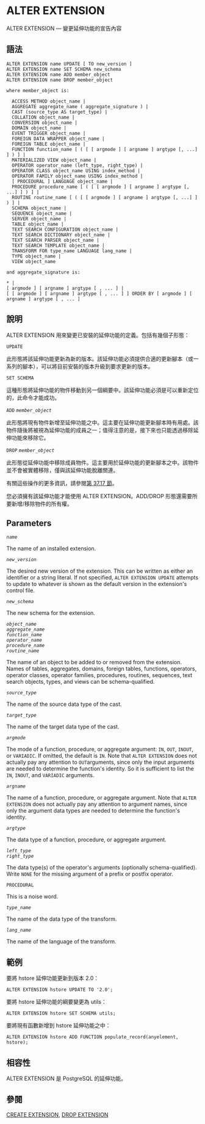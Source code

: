 # ALTER EXTENSION

ALTER EXTENSION — 變更延伸功能的宣告內容

## 語法

```
ALTER EXTENSION name UPDATE [ TO new_version ]
ALTER EXTENSION name SET SCHEMA new_schema
ALTER EXTENSION name ADD member_object
ALTER EXTENSION name DROP member_object

where member_object is:

  ACCESS METHOD object_name |
  AGGREGATE aggregate_name ( aggregate_signature ) |
  CAST (source_type AS target_type) |
  COLLATION object_name |
  CONVERSION object_name |
  DOMAIN object_name |
  EVENT TRIGGER object_name |
  FOREIGN DATA WRAPPER object_name |
  FOREIGN TABLE object_name |
  FUNCTION function_name [ ( [ [ argmode ] [ argname ] argtype [, ...] ] ) ] |
  MATERIALIZED VIEW object_name |
  OPERATOR operator_name (left_type, right_type) |
  OPERATOR CLASS object_name USING index_method |
  OPERATOR FAMILY object_name USING index_method |
  [ PROCEDURAL ] LANGUAGE object_name |
  PROCEDURE procedure_name [ ( [ [ argmode ] [ argname ] argtype [, ...] ] ) ] |
  ROUTINE routine_name [ ( [ [ argmode ] [ argname ] argtype [, ...] ] ) ] |
  SCHEMA object_name |
  SEQUENCE object_name |
  SERVER object_name |
  TABLE object_name |
  TEXT SEARCH CONFIGURATION object_name |
  TEXT SEARCH DICTIONARY object_name |
  TEXT SEARCH PARSER object_name |
  TEXT SEARCH TEMPLATE object_name |
  TRANSFORM FOR type_name LANGUAGE lang_name |
  TYPE object_name |
  VIEW object_name

and aggregate_signature is:

* |
[ argmode ] [ argname ] argtype [ , ... ] |
[ [ argmode ] [ argname ] argtype [ , ... ] ] ORDER BY [ argmode ] [ argname ] argtype [ , ... ]
```

## 說明

ALTER EXTENSION 用來變更已安裝的延伸功能的定義。包括有幾個子形態：

`UPDATE`

此形態將該延伸功能更新為新的版本。該延伸功能必須提供合適的更新腳本（或一系列的腳本），可以將目前安裝的版本升級到要求更新的版本。

`SET SCHEMA`

這種形態將延伸功能的物件移動到另一個綱要中。該延伸功能必須是可以重新定位的，此命令才能成功。

`ADD` _`member_object`_

此形態將現有物件新增至延伸功能之中。這主要在延伸功能更新腳本時有用處。該物件隨後將被視為延伸功能的成員之一；值得注意的是，接下來也只能透過移除延伸功能來移除它。

`DROP` _`member_object`_

此形態從延伸功能中移除成員物件。這主要用於延伸功能的更新腳本之中。該物件並不會被實體移除，僅與該延伸功能脫離關連。

有關這些操作的更多資訊，請參閱[第 37.17 節](../../server-programming/extending-sql/packaging-related-objects-into-an-extension.md)。

您必須擁有該延伸功能才能使用 ALTER EXTENSION。ADD/DROP 形態還需要所要新增/移除物件的所有權。

## Parameters

_`name`_

The name of an installed extension.

_`new_version`_

The desired new version of the extension. This can be written as either an identifier or a string literal. If not specified, `ALTER EXTENSION UPDATE` attempts to update to whatever is shown as the default version in the extension's control file.

_`new_schema`_

The new schema for the extension.

_`object_name`_\
_`aggregate_name`_\
_`function_name`_\
_`operator_name`_\
_`procedure_name`_\
_`routine_name`_

The name of an object to be added to or removed from the extension. Names of tables, aggregates, domains, foreign tables, functions, operators, operator classes, operator families, procedures, routines, sequences, text search objects, types, and views can be schema-qualified.

_`source_type`_

The name of the source data type of the cast.

_`target_type`_

The name of the target data type of the cast.

_`argmode`_

The mode of a function, procedure, or aggregate argument: `IN`, `OUT`, `INOUT`, or `VARIADIC`. If omitted, the default is `IN`. Note that `ALTER EXTENSION` does not actually pay any attention to `OUT`arguments, since only the input arguments are needed to determine the function's identity. So it is sufficient to list the `IN`, `INOUT`, and `VARIADIC` arguments.

_`argname`_

The name of a function, procedure, or aggregate argument. Note that `ALTER EXTENSION` does not actually pay any attention to argument names, since only the argument data types are needed to determine the function's identity.

_`argtype`_

The data type of a function, procedure, or aggregate argument.

_`left_type`_\
_`right_type`_

The data type(s) of the operator's arguments (optionally schema-qualified). Write `NONE` for the missing argument of a prefix or postfix operator.

`PROCEDURAL`

This is a noise word.

_`type_name`_

The name of the data type of the transform.

_`lang_name`_

The name of the language of the transform.

## 範例

要將 hstore 延伸功能更新到版本 2.0：

```
ALTER EXTENSION hstore UPDATE TO '2.0';
```

要將 hstore 延伸功能的綱要變更為 utils：

```
ALTER EXTENSION hstore SET SCHEMA utils;
```

要將現有函數新增到 hstore 延伸功能之中：

```
ALTER EXTENSION hstore ADD FUNCTION populate_record(anyelement, hstore);
```

## 相容性

ALTER EXTENSION 是 PostgreSQL 的延伸功能。

## 參閱

[CREATE EXTENSION](create-extension.md), [DROP EXTENSION](drop-extension.md)
